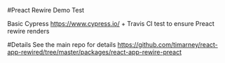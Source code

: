 #Preact Rewire Demo Test

Basic Cypress https://www.cypress.io/ + Travis CI test to ensure Preact rewire renders

#Details
See the main repo for details https://github.com/timarney/react-app-rewired/tree/master/packages/react-app-rewire-preact
